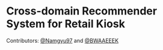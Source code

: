 # Cross-domain Recommender System for Retail Kiosk

Contributors: [@Namgyu97](https://github.com/Namgyu97) and [@BWAAEEEK](https://github.com/BWAAEEEK)
